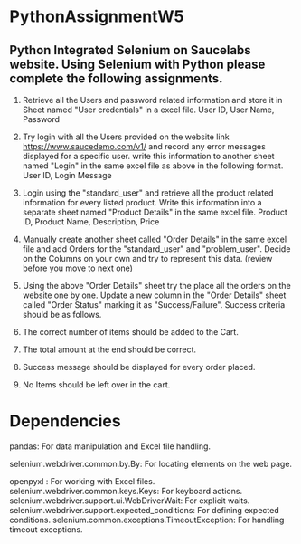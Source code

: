 # PythonAssignmentW5
Python Integrated Selenium on Saucelabs website. 
Using Selenium with Python please complete the following assignments.
--------------------------------------------------------------------------

1. Retrieve all the Users and password related information and store it in Sheet named "User credentials" in a excel file.
User ID, User Name, Password

2. Try login with all the Users provided on the website link https://www.saucedemo.com/v1/ and record any error messages 
displayed for a specific user. write this information to another sheet named "Login" in the same excel file as above 
in the following format.
User ID, Login Message
 
3. Login using the "standard_user" and retrieve all the product related information for every listed product. 
Write this information into a separate sheet named "Product Details" in the same excel file.
Product ID, Product Name, Description, Price

4. Manually create another sheet called "Order Details" in the same excel file and add Orders for 
the "standard_user" and "problem_user". Decide on the Columns on your own and try to represent this data. 
(review before you move to next one)

5. Using the above "Order Details" sheet try the place all the orders on the website one by one. Update a new column in the 
"Order Details" sheet called "Order Status" marking it as "Success/Failure".
Success criteria should be as follows.
1. The correct number of items should be added to the Cart.
2. The total amount at the end should be correct.
3. Success message should be displayed for every order placed.
4. No Items should be left over in the cart.
 
# Dependencies
pandas: For data manipulation and Excel file handling.

selenium.webdriver.common.by.By: For locating elements on the web page.

openpyxl : For working with Excel files.
selenium.webdriver.common.keys.Keys: For keyboard actions.
selenium.webdriver.support.ui.WebDriverWait: For explicit waits.
selenium.webdriver.support.expected_conditions: For defining expected conditions.
selenium.common.exceptions.TimeoutException: For handling timeout exceptions.

